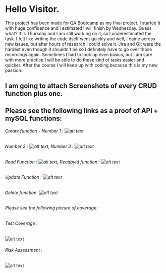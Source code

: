# Hello Visitor.
This project has been made for QA Bootcamp as my final project.
I started it with huge confidence and I estimated I will finish by Wednesday. Guess what? It is Thursday and I am still working on it, so I underestimated the task.
I felt like writing the code itself went quickly and well, I came across new issues, but after hours of research I could solve it.
Jira and Git were the hardest even though it shouldn't be so I definitely have to go over those recordings again.
Sometimes I had to look up even basics, but I am sure with more practice I will be able to do these kind of tasks easier and quicker. After the course I will keep up with coding because this is my new passion.

## I am going to attach Screenshots of every CRUD function plus one.

## Please see the following links as a proof of API + mySQL functions:

###### Create function - Number 1 : ![alt text](https://i.imgur.com/sS9uEHf.png) 
###### Number 2 : ![alt text](https://i.imgur.com/hhB3jQZ.png), Number 3 : ![alt text](https://i.imgur.com/yfCHPdD.png)

###### Read Function : ![alt text](https://i.imgur.com/XLWd1uW.png), Readbyid function : ![alt text](https://i.imgur.com/P4eSkgZ.png)

###### Update Function : ![alt text](https://i.imgur.com/Ohrzvx6.png)

###### Delete function: ![alt text](https://i.imgur.com/fOMINXo.png)

###### Please see the following picture of coverage:

###### Test Coverage : 
![alt text](https://i.imgur.com/KcFvRc0.jpg)


###### Risk Assessment : 
![alt text](https://i.imgur.com/ofLxQu2.png)
